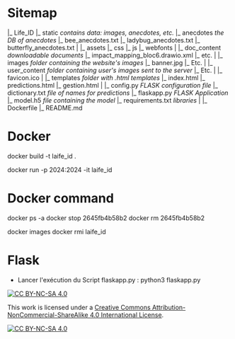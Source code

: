 # Sitemap
|_ Life_ID
    |_ static *contains data: images, anecdotes, etc.*
        |_ anecdotes *the DB of anecdotes*
            |_ bee_anecdotes.txt
            |_ ladybug_anecdotes.txt
            |_ butterfly_anecdotes.txt
        |
        |_ assets
            |_ css
            |_ js
            |_ webfonts
        |
        |_ doc_content *downloadable documents*
            |_ impact_mapping_bloc6.drawio.xml
            |_ etc.
        |
        |_ images *folder containing the website's images*
            |_ banner.jpg
            |_ Etc.
        |
        |_ user_content *folder containing user's images sent to the server*
            |_ Etc.
        |
        |_ favicon.ico
    |
    |_ templates *folder with .html templates*
        |_ index.html
        |_ predictions.html
        |_ gestion.html
    |
    |_ config.py *FLASK configuration file*
    |_ dictionary.txt *file of names for predictions*
    |_ flaskapp.py *FLASK Application*
    |_ model.h5 *file containing the model*
    |_ requirements.txt *libraries*
|
|_ Dockerfile
|_ README.md




# Docker
docker build -t laife_id .
<!--
"-t" to define the tag / to assign a pseudo-TTY device
-->
docker run -p 2024:2024 -it laife_id
<!--
"-p" to define the port
"-it" to get interactive control over the container (not mandatory)
"-i" to get interactive
"-t" to assign a pseudo-TTY device and interact with the terminal
-->

# Docker command
docker ps -a
docker stop 2645fb4b58b2
docker rm 2645fb4b58b2

docker images
docker rmi laife_id
<!--
to delete the Docker Image, if prblem use -f : docker rmi -f life_id
-->


# Flask
- Lancer l'exécution du Script flaskapp.py :
python3 flaskapp.py



[![CC BY-NC-SA 4.0][cc-by-nc-sa-shield]][cc-by-nc-sa]

This work is licensed under a
[Creative Commons Attribution-NonCommercial-ShareAlike 4.0 International License][cc-by-nc-sa].

[![CC BY-NC-SA 4.0][cc-by-nc-sa-image]][cc-by-nc-sa]

[cc-by-nc-sa]: http://creativecommons.org/licenses/by-nc-sa/4.0/
[cc-by-nc-sa-image]: https://licensebuttons.net/l/by-nc-sa/4.0/88x31.png
[cc-by-nc-sa-shield]: https://img.shields.io/badge/License-CC%20BY--NC--SA%204.0-lightgrey.svg